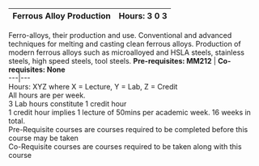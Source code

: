 **Ferrous Alloy Production** | **Hours: 3 0 3**  
---|---  
Ferro-alloys, their production and use. Conventional and advanced techniques for melting and casting clean ferrous alloys. Production of modern ferrous alloys such as microalloyed and HSLA steels, stainless steels, high speed steels, tool steels.
**Pre-requisites: MM212** | **Co-requisites: None**  
---|---  
Hours: XYZ where X = Lecture, Y = Lab, Z = Credit  
All hours are per week.  
3 Lab hours constitute 1 credit hour  
1 credit hour implies 1 lecture of 50mins per academic week. 16 weeks in total.  
Pre-Requisite courses are courses required to be completed before this course may be taken  
Co-Requisite courses are courses required to be taken along with this course
